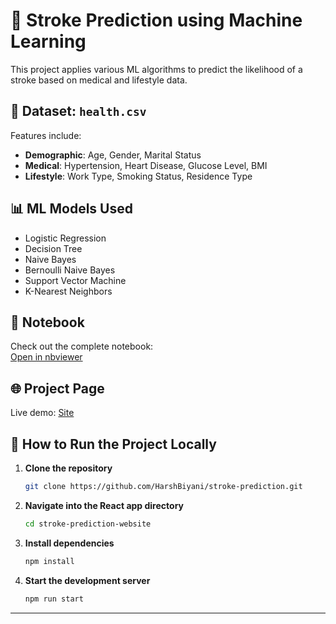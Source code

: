 # 🧠 Stroke Prediction using Machine Learning

This project applies various ML algorithms to predict the likelihood of a stroke based on medical and lifestyle data.

## 📁 Dataset: `health.csv`
Features include:
- **Demographic**: Age, Gender, Marital Status
- **Medical**: Hypertension, Heart Disease, Glucose Level, BMI
- **Lifestyle**: Work Type, Smoking Status, Residence Type

## 📊 ML Models Used
- Logistic Regression
- Decision Tree
- Naive Bayes
- Bernoulli Naive Bayes
- Support Vector Machine
- K-Nearest Neighbors


## 📓 Notebook
Check out the complete notebook:  
[Open in nbviewer](https://nbviewer.org/github/HarshBiyani/stroke-prediction/blob/main/stroke_prediction.ipynb)

## 🌐 Project Page
Live demo: [Site](https://HarshBiyani.github.io/stroke-prediction)

## 🚀 How to Run the Project Locally

1. **Clone the repository**
   ```bash
   git clone https://github.com/HarshBiyani/stroke-prediction.git
   ```
 2. **Navigate into the React app directory**
    ```bash
    cd stroke-prediction-website
    ```
 3. **Install dependencies**
    ```bash
    npm install
    ```
 4. **Start the development server**
    ```bash
    npm run start
    ```

---

